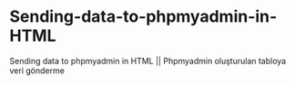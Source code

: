 # Sending-data-to-phpmyadmin-in-HTML
Sending data to phpmyadmin in HTML || Phpmyadmin oluşturulan tabloya veri gönderme
